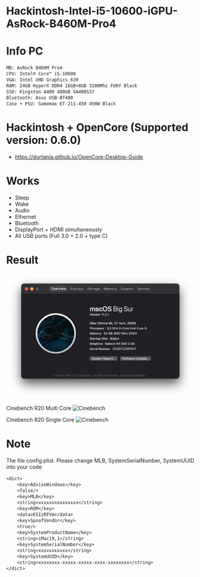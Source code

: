 # Hackintosh-Intel-i5-10600-iGPU-AsRock-B460M-Pro4

# Info PC

```
MB: AsRock B460M Pro4
CPU: Intel® Core™ i5-10600
VGA: Intel UHD Graphics 630
RAM: 24GB HyperX DDR4 16GB+8GB 3200Mhz FURY Black
SSD: Kingston A400 480GB SA400S37
Bluetooth: Asus USB-BT400
Case + PSU: Gamemax ET-211-450 450W Black
```

# Hackintosh + OpenCore (Supported version: 0.6.0)

- https://dortania.github.io/OpenCore-Desktop-Guide

# Works

- Sleep
- Wake
- Audio
- Ethernet
- Bluetooth
- DisplayPort + HDMI simultaneously
- All USB ports (Full 3.0 + 2.0 + type C)

# Result

![Info](/images/info.png)

Cinebench R20 Multi Core
![Cinebench](/images/cb-mc.png)

Cinebench R20 Single Core
![Cinebench](/images/cb-sc.png)

# Note

The file config.plist. Please change MLB, SystemSerialNumber, SystemUUID into your code

```
<dict>
    <key>AdviseWindows</key>
    <false/>
    <key>MLB</key>
    <string>xxxxxxxxxxxxxxx</string>
    <key>ROM</key>
    <data>ESIzRFVm</data>
    <key>SpoofVendor</key>
    <true/>
    <key>SystemProductName</key>
    <string>iMac19,1</string>
    <key>SystemSerialNumber</key>
    <string>xxxxxxxxxxx</string>
    <key>SystemUUID</key>
    <string>xxxxxxxx-xxxxx-xxxxx-xxxx-xxxxxxxx</string>
</dict>
```
